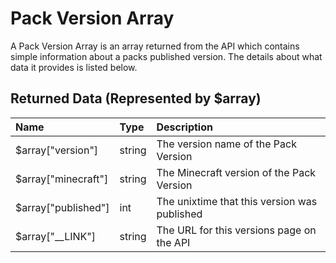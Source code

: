 # Pack Version Array

A Pack Version Array is an array returned from the API which contains simple information about a packs published
version. The details about what data it provides is listed below.

## Returned Data (Represented by $array)

| Name                | Type   | Description                                  |
| :------------------ | :----- | :------------------------------------------- |
| $array["version"]   | string | The version name of the Pack Version         |
| $array["minecraft"] | string | The Minecraft version of the Pack Version    |
| $array["published"] | int    | The unixtime that this version was published |
| $array["__LINK"]    | string | The URL for this versions page on the API    |
